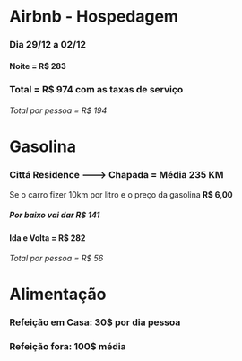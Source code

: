 # Airbnb - Hospedagem
### Dia 29/12 a 02/12
#### Noite = R$ 283
### Total =  R$ 974 com as taxas de serviço
###### Total por pessoa = R$ 194
# Gasolina 
### Cittá Residence ---> Chapada = Média **235 KM**
Se o carro fizer 10km por litro e o preço da gasolina **R$ 6,00**
##### Por baixo vai dar R$ 141 
#### Ida e Volta = R$ 282
###### Total por pessoa = R$ 56

# Alimentação
### Refeição em Casa: 30$ por dia pessoa
### Refeição fora: 100$ média

